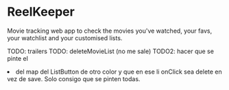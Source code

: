 # ReelKeeper

Movie tracking web app to check the movies you've watched, your favs, your watchlist and your customised lists.

TODO: trailers
TODO: deleteMovieList (no me sale)
TODO2: hacer que se pinte el <li> del map del ListButton de otro color y que en ese li onClick sea delete en vez de save. Solo consigo que se pinten todas.
